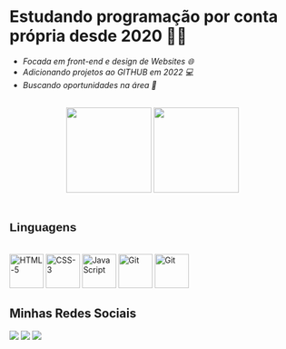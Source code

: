 <h1>Estudando programação por conta própria desde 2020 👩‍💻</h1>
<i>
  <ul>
    <li>Focada em front-end e design de Websites 🌐</li>
    <li>Adicionando projetos ao GITHUB em 2022 💻</li>
    <li>Buscando oportunidades na área 💼</li>
  </ul>
</i>
<br>
<div align="center" style+"display:inline block">
  <a href="https://github.com/andressavillela"> </a>
  <img height="150em" src="https://github-readme-stats.vercel.app/api?username=andressavillela&show_icons=true&theme=discord_old_blurple&inclide_all_commits=true&count_private=true"/>
  <img height="150em" src="https://github-readme-stats.vercel.app/api/top-langs/?username=andressavillela&layout=compact&langs_count=7&theme=discord_old_blurple"/>
    </div>
    <br>
  <h2 style= "font-family: Arial, Helvetica, sans-serif;"> Linguagens </h2>
  
  <div style="display: inline_block" ><br>
    <img alignt="center" alt="HTML-5" height="60" src="https://cdn.jsdelivr.net/gh/devicons/devicon/icons/html5/html5-original-wordmark.svg" />
     <img alignt="center" alt="CSS-3" height="60" src="https://cdn.jsdelivr.net/gh/devicons/devicon/icons/css3/css3-original-wordmark.svg" />
     <img alignt="center" alt="JavaScript" height="60" src="https://cdn.jsdelivr.net/gh/devicons/devicon/icons/javascript/javascript-original.svg" />
    <img alignt="center" alt="Git" height="60" src="https://cdn.jsdelivr.net/gh/devicons/devicon/icons/git/git-original.svg" />
  <img alignt="center" alt="Git" height="60" src="https://cdn.jsdelivr.net/gh/devicons/devicon/icons/github/github-original.svg" />
  </div>
  <h2>Minhas Redes Sociais</h2>
  <div> 
  <a href = "mailto:villelaandressa00@gmail.com"><img src="https://img.shields.io/badge/-Gmail-%23333?style=for-the-badge&logo=gmail&logoColor=white" target="_blank"></a>
  <a href="https://www.linkedin.com/in/andressa-villela-0125091a8/" target="_blank"><img src="https://img.shields.io/badge/-LinkedIn-%230077B5?style=for-the-badge&logo=linkedin&logoColor=white" target="_blank"></a> 
  <a href="https://api.whatsapp.com/send?phone=55(85) 99904-9335&text=" target="_blank"><img src="https://img.shields.io/badge/WhatsApp-25D366?style=for-the-badge&logo=whatsapp&logoColor=white" target="_blank"></a> 
  </div>

